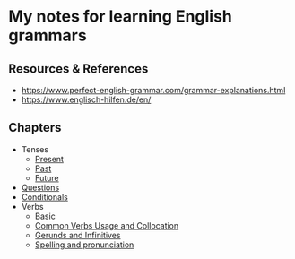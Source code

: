 # My notes for learning English grammars

## Resources & References
- https://www.perfect-english-grammar.com/grammar-explanations.html
- https://www.englisch-hilfen.de/en/


## Chapters

- Tenses
  - [Present](tenses/present/README.md)
  - [Past](tenses/past/README.md)
  - [Future](tenses/future/README.md)
- [Questions](questions/README.md)
- [Conditionals](conditionals/README.md)
- Verbs
  - [Basic](verbs/basic/README.md)
  - [Common Verbs Usage and Collocation](verbs/common-verb-usage-and-collocation/README.md)
  - [Gerunds and Infinitives](verbs/gerunds-and-infinitives/README.md)
  - [Spelling and pronunciation](verbs/spelling-and-pronunciation/README.md)